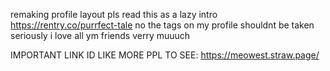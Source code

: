 remaking profile layout pls read this as a lazy intro https://rentry.co/purrfect-tale
no the tags on my profile shouldnt be taken seriously i love all ym friends verry muuuch

IMPORTANT LINK ID LIKE MORE PPL TO SEE: https://meowest.straw.page/
